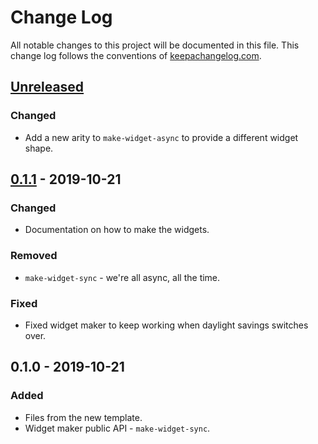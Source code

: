 # Change Log
All notable changes to this project will be documented in this file. This change log follows the conventions of [keepachangelog.com](http://keepachangelog.com/).

## [Unreleased]
### Changed
- Add a new arity to `make-widget-async` to provide a different widget shape.

## [0.1.1] - 2019-10-21
### Changed
- Documentation on how to make the widgets.

### Removed
- `make-widget-sync` - we're all async, all the time.

### Fixed
- Fixed widget maker to keep working when daylight savings switches over.

## 0.1.0 - 2019-10-21
### Added
- Files from the new template.
- Widget maker public API - `make-widget-sync`.

[Unreleased]: https://github.com/your-name/do-you-know-me/compare/0.1.1...HEAD
[0.1.1]: https://github.com/your-name/do-you-know-me/compare/0.1.0...0.1.1
